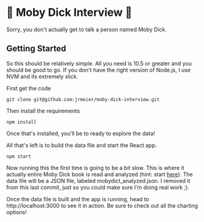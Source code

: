 # 🐋 Moby Dick Interview 🐋
Sorry, you don't actually get to talk a person named Moby Dick.


## Getting Started
So this should be relatively simple. All you need is 10.5 or greater and you should be good to go. If you don't have the right version of Node.js, I use NVM and its extremely slick.

First get the code 

`git clone git@github.com:jrmeier/moby-dick-interview.git`

Then install the requirements

`npm install`

Once that's installed, you'll be to ready to explore the data!

All that's left is to build the data file and start the React app.

`npm start`

Now running this the first time is going to be a bit slow. This is where it actually entire Moby Dick book is read and analyzed (hint: start [here](https://github.com/jrmeier/moby-dick-interview/blob/master/analyze.js)). The data file will be a JSON file, labeled mobydict_analyzed.json. I removed it from this last commit, just so you could make sure I'm doing real work ;).

Once the data file is built and the app is running, head to http://localhost:3000 to see it in action. Be sure to check out all the charting options!

